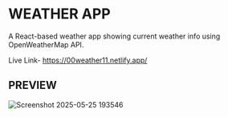 # WEATHER APP

A React-based weather app showing current weather info using OpenWeatherMap API.

Live Link- https://00weather11.netlify.app/

## PREVIEW
![Screenshot 2025-05-25 193546](https://github.com/user-attachments/assets/98923b58-6995-43a2-a124-5aa935aec221)


